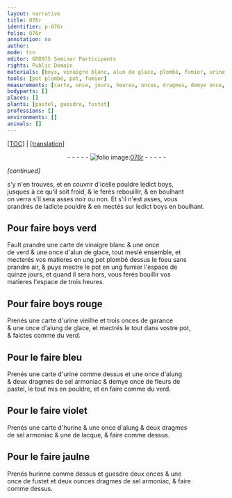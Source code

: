 ```yaml
---
layout: narrative
title: 076r
identifier: p-076r
folio: 076r
annotation: no
author:
mode: tcn
editor: GR8975 Seminar Participants
rights: Public Domain
materials: [boys, vinaigre blanc, alun de glace, plombé, fumier, urine vieilhe, garance, alung de glace, urine, alung, sel armoniac, fleurs de pastel, hurine, lacque, hurinne, guesdre, fustet]
tools: [pot plombé, pot, fumier]
measurements: [carte, once, jours, heures, onces, dragmes, demye once, ounces]
bodyparts: []
places: []
plants: [pastel, guesdre, fustet]
professions: []
environments: []
animals: []
---
```


 <p><a href="{{ site.baseurl }}/normalized/">[TOC]</a> | <a href="{{ site.baseurl }}/texts/p-076r_tl/" target="_blank">[translation]</a></p><div class="folio" align="center">- - - - - <a href="http://gallica.bnf.fr/ark:/12148/btv1b10500001g/f157.item" target="_blank"><img src="https://cu-mkp.github.io/2017-workshop-edition/assets/photo-icon.png" alt="folio image: " style="display:inline-block; margin-bottom:-3px;"/>076r</a> - - - - - </div>  
 
*[continued]*
  
s'y n'en trouves, et en couvrir d'icell<span class="exp">e</span> pouldre led<span class="exp">ict</span> <span class="m">boys</span>,<br/> jusques à ce qu'il soit froid, & le ferés rebouillir, & en boulhant<br/> on verra s'il sera asses noir ou non. Et s'il n'est asses, vous<br/> prandrés de lad<span class="exp">icte</span> pouldre & en mectés sur led<span class="exp">ict</span> <span class="m">boys</span> en boulhant.
 
 
  

## Pour faire <span class="m">boys</span> verd

 
 Fault prandre une <span class="ms">carte</span> de <span class="m">vinaigre blanc</span> & une <span class="ms">once</span><br/> de verd & une <span class="ms">once</span> d'<span class="m">alun de glace</span>, tout meslé ensemble, et<br/> mecterés vos matieres en ung <span class="tl">pot <span class="m">plombé</span></span> dessus le foeu sans<br/> prandre air, & puys mectre le <span class="tl">pot</span> en ung <span class="tl"><span class="m">fumier</span></span> l'espace de<br/> quinze <span class="ms"><span class="tmp">jours</span></span>, et quand il sera hors, vous ferés bouillir vos<br/> matieres l'espace de trois <span class="ms"><span class="tmp">heures</span></span>.
 
 
  

## Pour faire <span class="m">boys</span> rouge

 
 Prenés une <span class="ms">carte</span> d'<span class="m">urine vieilhe</span> et trois <span class="ms">onces</span> de <span class="m">garance</span><br/> & une <span class="ms">once</span> d'<span class="m">alung de glace</span>, et mectrés le tout dans v<span class="exp">ost</span>re <span class="tl">pot</span>,<br/> & faictes comme du verd.
 
 
  

## Pour le faire bleu

 
 Prenés une <span class="ms">carte</span> d'<span class="m">urine</span> comme dessus et une <span class="ms">once</span> d'<span class="m">alung</span><br/> & deux <span class="ms">dragmes</span> de <span class="m">sel armoniac</span> & <span class="ms">demye once</span> de <span class="m">fleurs de<br/> <span class="pa">pastel</span></span>, le tout mis en pouldre, et en f<span class="exp">air</span>e comme du verd.
 
 
  

## Pour le faire violet

 
 Prenés une <span class="ms">carte</span> d'<span class="m">hurine</span> & une <span class="ms">once</span> d'<span class="m">alung</span> & deux <span class="ms">dragmes</span><br/> de <span class="m">sel armoniac</span> & une de <span class="m">lacque</span>, & faire comme dess<span class="exp">us</span>.
 
 
  

## Pour le faire jaulne

 
 Prenés <span class="m">hurinne</span> comme dessus et <span class="m"><span class="pa">guesdre</span></span> deux <span class="ms">onces</span> & une<br/> <span class="ms">once</span> de <span class="m"><span class="pa">fustet</span></span> et deux <span class="del"><span class="ms">ounces</span></span> <span class="ms">dragmes</span> de <span class="m">sel armoniac</span>, & f<span class="exp">air</span>e<br/> comme dessus.
 
 